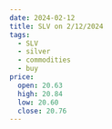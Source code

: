 ```yaml
---
date: 2024-02-12
title: SLV on 2/12/2024
tags: 
  - SLV
  - silver
  - commodities
  - buy
price:
  open: 20.63
  high: 20.84
  low: 20.60
  close: 20.76 
---
```

<div class="post">
<snapshot-grid 
    :reports="['2024/02/09/CTA/silver', '2024/02/12/CTA/silver', '2024/02/12/MTP/SLV']"
    chart="2024/02/12/Chart/SLV"
/>
<p>

</p>
<p>

</p>
</div>